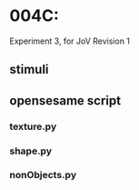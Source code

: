 # 004C:

Experiment 3, for JoV Revision 1

## stimuli


## opensesame script

### texture.py


### shape.py

### nonObjects.py

